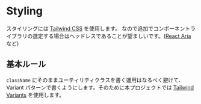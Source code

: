 # Styling

スタイリングには [Tailwind CSS](https://tailwindcss.com/) を使用します。
なので追加でコンポーネントライブラリの選定する場合はヘッドレスであることが望ましいです。([React Aria](https://react-spectrum.adobe.com/react-aria/) など)

## 基本ルール

`className` にそのままユーティリティクラスを書く運用はなるべく避けて、 Variant パターンで書くようにします。そのために本プロジェクトでは [Tailwind Variants](https://www.tailwind-variants.org/) を使用します。
